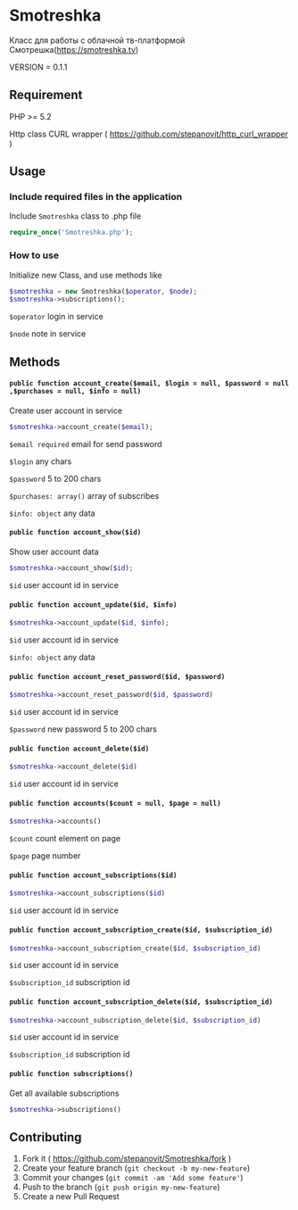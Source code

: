 # Smotreshka
Класс для работы с облачной тв-платформой Смотрешка(https://smotreshka.tv)

VERSION = 0.1.1

## Requirement
PHP >= 5.2

Http class CURL wrapper ( https://github.com/stepanovit/http_curl_wrapper )

## Usage
### Include required files in the application

Include `Smotreshka` class to .php file

```php
require_once('Smotreshka.php');
```

### How to use
Initialize new Class, and use methods like

```php
$smotreshka = new Smotreshka($operator, $node);
$smotreshka->subscriptions();
```

`$operator` login in service

`$node` note in service

## Methods
#### `public function account_create($email, $login = null, $password = null ,$purchases = null, $info = null)`
Create user account in service

```php
$smotreshka->account_create($email);
```
`$email required` email for send password

`$login` any chars

`$password` 5 to 200 chars

`$purchases: array()` array of subscribes

`$info: object` any data


#### `public function account_show($id)`
Show user account data

```php
$smotreshka->account_show($id);
```
`$id` user account id in service


#### `public function account_update($id, $info)`
```php
$smotreshka->account_update($id, $info);
```
`$id` user account id in service

`$info: object` any data


#### `public function account_reset_password($id, $password)`
```php
$smotreshka->account_reset_password($id, $password)
```
`$id` user account id in service

`$password` new password 5 to 200 chars


#### `public function account_delete($id)`
```php
$smotreshka->account_delete($id)
```
`$id` user account id in service


#### `public function accounts($count = null, $page = null)`
```php
$smotreshka->accounts()
```
`$count` count element on page

`$page` page number


#### `public function account_subscriptions($id)`
```php
$smotreshka->account_subscriptions($id)
```
`$id` user account id in service


#### `public function account_subscription_create($id, $subscription_id)`
```php
$smotreshka->account_subscription_create($id, $subscription_id)
```
`$id` user account id in service

`$subscription_id` subscription id


#### `public function account_subscription_delete($id, $subscription_id)`
```php
$smotreshka->account_subscription_delete($id, $subscription_id)
```
`$id` user account id in service

`$subscription_id` subscription id


#### `public function subscriptions()`
Get all available subscriptions
```php
$smotreshka->subscriptions()
```

## Contributing
1. Fork it ( https://github.com/stepanovit/Smotreshka/fork )
2. Create your feature branch (`git checkout -b my-new-feature`)
3. Commit your changes (`git commit -am 'Add some feature'`)
4. Push to the branch (`git push origin my-new-feature`)
5. Create a new Pull Request